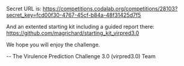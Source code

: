Secret URL is: 
https://competitions.codalab.org/competitions/28103?secret_key=fcd00f30-4767-45cf-b84a-48f31425d7f5

And an extented starting kit including a guided report there:
https://github.com/magrichard/starting_kit_virpred3.0

We hope you will enjoy the challenge.

--
The Virulence Prediction Challenge 3.0 (virpred3.0) Team
